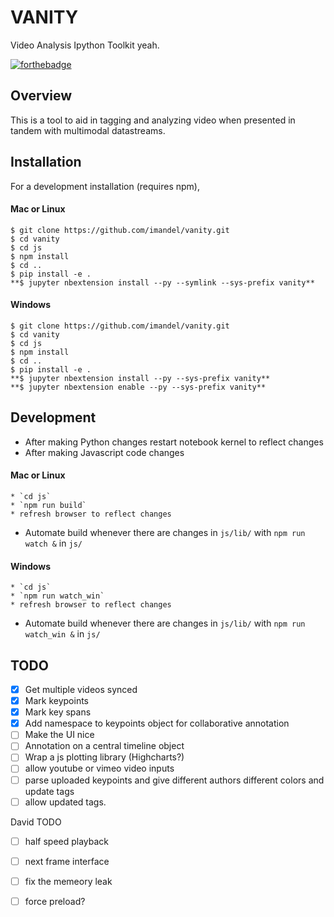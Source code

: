 VANITY
===============================

Video Analysis Ipython Toolkit yeah.  

[![forthebadge](https://forthebadge.com/images/badges/gluten-free.svg)](https://forthebadge.com)

Overview
--------

This is a tool to aid in tagging and analyzing video when presented in tandem with multimodal datastreams. 


Installation
------------

<!--To install use pip:

    $ pip install vanity
    $ jupyter nbextension enable --py --sys-prefix vanity


To install for jupyterlab (*not tested in jupyterlab*)

    $ jupyter labextension install vanity
-->
For a development installation (requires npm),

#### Mac or Linux
    $ git clone https://github.com/imandel/vanity.git
    $ cd vanity
    $ cd js
    $ npm install
    $ cd .. 
    $ pip install -e .
    **$ jupyter nbextension install --py --symlink --sys-prefix vanity**

#### Windows
    $ git clone https://github.com/imandel/vanity.git
    $ cd vanity
    $ cd js
    $ npm install
    $ cd .. 
    $ pip install -e .
    **$ jupyter nbextension install --py --sys-prefix vanity**
    **$ jupyter nbextension enable --py --sys-prefix vanity**
<!-- $ jupyter labextension install js -->

Development
-----------

* After making Python changes restart notebook kernel to reflect changes
* After making Javascript code changes

#### Mac or Linux
    * `cd js`
    * `npm run build`
    * refresh browser to reflect changes
* Automate build whenever there are changes in `js/lib/` with `npm run watch &` in `js/`

#### Windows
    * `cd js`
    * `npm run watch_win`
    * refresh browser to reflect changes
* Automate build whenever there are changes in `js/lib/` with `npm run watch_win &` in `js/`

TODO
----

- [x] Get multiple videos synced
- [x] Mark keypoints
- [x] Mark key spans
- [x] Add namespace to keypoints object for collaborative annotation
- [ ] Make the UI nice
- [ ] Annotation on a central timeline object
- [ ] Wrap a js plotting library (Highcharts?)
- [ ] allow youtube or vimeo video inputs
- [ ] parse uploaded keypoints and give different authors different colors and update tags
- [ ] allow updated tags.

David TODO
- [ ] half speed playback
- [ ] next frame interface
- [ ] fix the memeory leak
- [ ] force preload?
 

<!-- When actively developing extension, build Jupyter Lab with the command:

    $ jupyter lab --watch

This take a minute or so to get started, but then allows you to hot-reload your javascript extension.
To see a change, save your javascript, watch the terminal for an update.

Note on first `jupyter lab --watch`, you may need to touch a file to get Jupyter Lab to open. -->

